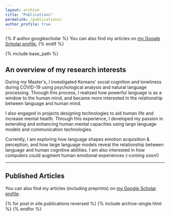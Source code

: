 ```yaml
---
layout: archive
title: "Publications"
permalink: /publications/
author_profile: true
---
```


{% if author.googlescholar %}
  You can also find my articles on <u><a href="{{author.googlescholar}}">my Google Scholar profile</a>.</u>
{% endif %}

{% include base_path %}

An overview of my research interests
------

During my Master's, I investigated Koreans' social cognition and loneliness during COVID-19 using psychological analysis and natural language processing. Through this process, I realized how powerful language is as a window to the human mind, and became more interested in the relationship between language and human mind. 

I also engaged in projects designing technologies to aid human life and increase mental health. Through this experience, I developed my passion in extending and enhancing human mental capacities using large language models and communication technologies.

Currently, I am exploring how language shapes emotion acquisition & perception, and how large language models reveal the relationship between language and human cognitive abilities. I am also interested in how computers could augment human emotional experiences (-coming soon!)

------

Published Articles
------
You can also find my articles (including preprints) on [my Google Scholar profile](https://scholar.google.co.kr/citations?user=iGl3my0AAAAJ&hl=ko).

{% for post in site.publications reversed %}
  {% include archive-single.html %}
{% endfor %}
